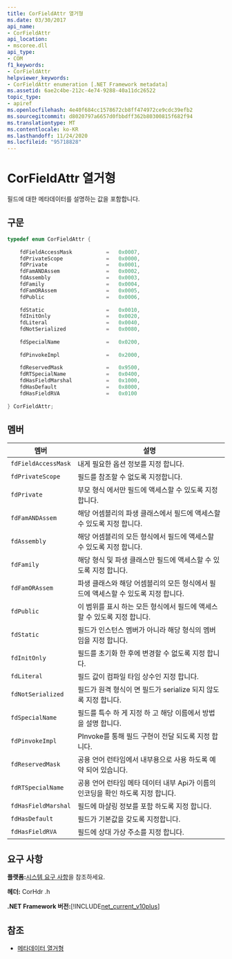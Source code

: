 ```yaml
---
title: CorFieldAttr 열거형
ms.date: 03/30/2017
api_name:
- CorFieldAttr
api_location:
- mscoree.dll
api_type:
- COM
f1_keywords:
- CorFieldAttr
helpviewer_keywords:
- CorFieldAttr enumeration [.NET Framework metadata]
ms.assetid: 6ae2c4be-212c-4e74-9288-40a11dc26522
topic_type:
- apiref
ms.openlocfilehash: 4e40f684cc1578672cb8ff474972ce9cdc39efb2
ms.sourcegitcommit: d8020797a6657d0fbbdff362b80300815f682f94
ms.translationtype: MT
ms.contentlocale: ko-KR
ms.lasthandoff: 11/24/2020
ms.locfileid: "95718828"
---
```

# <a name="corfieldattr-enumeration"></a>CorFieldAttr 열거형

필드에 대한 메타데이터를 설명하는 값을 포함합니다.  
  
## <a name="syntax"></a>구문  
  
```cpp  
typedef enum CorFieldAttr {  
  
    fdFieldAccessMask           =   0x0007,  
    fdPrivateScope              =   0x0000,  
    fdPrivate                   =   0x0001,  
    fdFamANDAssem               =   0x0002,  
    fdAssembly                  =   0x0003,  
    fdFamily                    =   0x0004,  
    fdFamORAssem                =   0x0005,  
    fdPublic                    =   0x0006,  
  
    fdStatic                    =   0x0010,  
    fdInitOnly                  =   0x0020,  
    fdLiteral                   =   0x0040,  
    fdNotSerialized             =   0x0080,  
  
    fdSpecialName               =   0x0200,  
  
    fdPinvokeImpl               =   0x2000,  
  
    fdReservedMask              =   0x9500,  
    fdRTSpecialName             =   0x0400,  
    fdHasFieldMarshal           =   0x1000,  
    fdHasDefault                =   0x8000,  
    fdHasFieldRVA               =   0x0100  
  
} CorFieldAttr;  
```  
  
## <a name="members"></a>멤버  
  
|멤버|설명|  
|------------|-----------------|  
|`fdFieldAccessMask`|내게 필요한 옵션 정보를 지정 합니다.|  
|`fdPrivateScope`|필드를 참조할 수 없도록 지정합니다.|  
|`fdPrivate`|부모 형식 에서만 필드에 액세스할 수 있도록 지정 합니다.|  
|`fdFamANDAssem`|해당 어셈블리의 파생 클래스에서 필드에 액세스할 수 있도록 지정 합니다.|  
|`fdAssembly`|해당 어셈블리의 모든 형식에서 필드에 액세스할 수 있도록 지정 합니다.|  
|`fdFamily`|해당 형식 및 파생 클래스만 필드에 액세스할 수 있도록 지정 합니다.|  
|`fdFamORAssem`|파생 클래스와 해당 어셈블리의 모든 형식에서 필드에 액세스할 수 있도록 지정 합니다.|  
|`fdPublic`|이 범위를 표시 하는 모든 형식에서 필드에 액세스할 수 있도록 지정 합니다.|  
|`fdStatic`|필드가 인스턴스 멤버가 아니라 해당 형식의 멤버 임을 지정 합니다.|  
|`fdInitOnly`|필드를 초기화 한 후에 변경할 수 없도록 지정 합니다.|  
|`fdLiteral`|필드 값이 컴파일 타임 상수인 지정 합니다.|  
|`fdNotSerialized`|필드가 원격 형식이 면 필드가 serialize 되지 않도록 지정 합니다.|  
|`fdSpecialName`|필드를 특수 하 게 지정 하 고 해당 이름에서 방법을 설명 합니다.|  
|`fdPinvokeImpl`|PInvoke를 통해 필드 구현이 전달 되도록 지정 합니다.|  
|`fdReservedMask`|공용 언어 런타임에서 내부용으로 사용 하도록 예약 되어 있습니다.|  
|`fdRTSpecialName`|공용 언어 런타임 메타 데이터 내부 Api가 이름의 인코딩을 확인 하도록 지정 합니다.|  
|`fdHasFieldMarshal`|필드에 마샬링 정보를 포함 하도록 지정 합니다.|  
|`fdHasDefault`|필드가 기본값을 갖도록 지정합니다.|  
|`fdHasFieldRVA`|필드에 상대 가상 주소를 지정 합니다.|  
  
## <a name="requirements"></a>요구 사항  

 **플랫폼:**[시스템 요구 사항](../../get-started/system-requirements.md)을 참조하세요.  
  
 **헤더:** CorHdr .h  
  
 **.NET Framework 버전:**[!INCLUDE[net_current_v10plus](../../../../includes/net-current-v10plus-md.md)]  
  
## <a name="see-also"></a>참조

- [메타데이터 열거형](metadata-enumerations.md)
